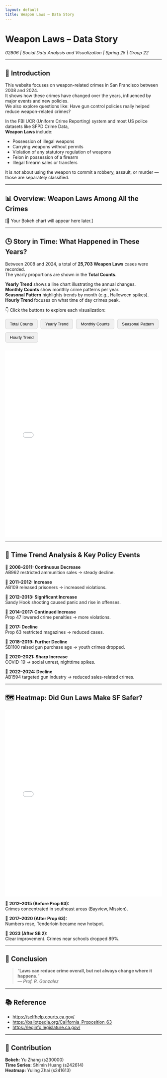 ```yaml
---
layout: default
title: Weapon Laws – Data Story
---
```


<style>
button {
  padding: 8px 14px;
  margin-right: 6px;
  margin-bottom: 10px;
  background-color: #f0f0f0;
  border: 1px solid #ccc;
  border-radius: 6px;
  cursor: pointer;
  font-weight: 500;
}
button:hover {
  background-color: #e2e2e2;
}
</style>

# Weapon Laws – Data Story

*02806 | Social Data Analysis and Visualization | Spring 25 | Group 22*

---

## 🔎 Introduction

This website focuses on weapon-related crimes in San Francisco between 2008 and 2024.  
It shows how these crimes have changed over the years, influenced by major events and new policies.  
We also explore questions like: Have gun control policies really helped reduce weapon-related crimes?

In the FBI UCR (Uniform Crime Reporting) system and most US police datasets like SFPD Crime Data,  
**Weapon Laws** include:
- Possession of illegal weapons  
- Carrying weapons without permits  
- Violation of any statutory regulation of weapons  
- Felon in possession of a firearm  
- Illegal firearm sales or transfers  

It is *not* about using the weapon to commit a robbery, assault, or murder — those are separately classified.

---

## 📊 Overview: Weapon Laws Among All the Crimes

[📍 Your Bokeh chart will appear here later.]

---

## 🕒 Story in Time: What Happened in These Years?

Between 2008 and 2024, a total of **25,703 Weapon Laws** cases were recorded.  
The yearly proportions are shown in the **Total Counts**.

**Yearly Trend** shows a line chart illustrating the annual changes.  
**Monthly Counts** show monthly crime patterns per year.  
**Seasonal Pattern** highlights trends by month (e.g., Halloween spikes).  
**Hourly Trend** focuses on what time of day crimes peak.

👇 Click the buttons to explore each visualization:

<div style="margin-bottom: 1rem;">
  <button onclick="showChart('TimeSeries-1')">Total Counts</button>
  <button onclick="showChart('TimeSeries-2')">Yearly Trend</button>
  <button onclick="showChart('TimeSeries-3')">Monthly Counts</button>
  <button onclick="showChart('TimeSeries-4')">Seasonal Pattern</button>
  <button onclick="showChart('TimeSeries-5')">Hourly Trend</button>
</div>

<iframe id="TimeSeries-1" src="assets/TimeSeries-1.html" width="100%" height="600px" style="border:none;"></iframe>
<iframe id="TimeSeries-2" src="assets/TimeSeries-2.html" width="100%" height="600px" style="border:none; display:none;"></iframe>
<iframe id="TimeSeries-3" src="assets/TimeSeries-3.html" width="100%" height="600px" style="border:none; display:none;"></iframe>
<iframe id="TimeSeries-4" src="assets/TimeSeries-4.html" width="100%" height="600px" style="border:none; display:none;"></iframe>
<iframe id="TimeSeries-5" src="assets/TimeSeries-5.html" width="100%" height="600px" style="border:none; display:none;"></iframe>

<script>
function showChart(id) {
  const frames = ['TimeSeries-1', 'TimeSeries-2', 'TimeSeries-3', 'TimeSeries-4', 'TimeSeries-5'];
  frames.forEach(f => {
    document.getElementById(f).style.display = (f === id) ? 'block' : 'none';
  });
}
</script>

---

## 🧠 Time Trend Analysis & Key Policy Events

🔴 **2008–2011: Continuous Decrease**  
AB962 restricted ammunition sales → steady decline.  

🔴 **2011–2012: Increase**  
AB109 released prisoners → increased violations.

🔴 **2012–2013: Significant Increase**  
Sandy Hook shooting caused panic and rise in offenses.

🔴 **2014–2017: Continued Increase**  
Prop 47 lowered crime penalties → more violations.

🔴 **2017: Decline**  
Prop 63 restricted magazines → reduced cases.

🔴 **2018–2019: Further Decline**  
SB1100 raised gun purchase age → youth crimes dropped.

🔴 **2020–2021: Sharp Increase**  
COVID-19 → social unrest, nighttime spikes.

🔴 **2022–2024: Decline**  
AB1594 targeted gun industry → reduced sales-related crimes.

---

## 🗺️ Heatmap: Did Gun Laws Make SF Safer?

<iframe src="assets/map_crime.html" width="100%" height="600px" style="border:none;"></iframe>

📌 **2012–2015 (Before Prop 63):**  
Crimes concentrated in southeast areas (Bayview, Mission).

📌 **2017–2020 (After Prop 63):**  
Numbers rose, Tenderloin became new hotspot.

📌 **2023 (After SB 2):**  
Clear improvement. Crimes near schools dropped 89%.

---

## 🧾 Conclusion

> “**Laws can reduce crime overall, but not always change where it happens.**”  
> — *Prof. R. Gonzalez*

---

## 📚 Reference

- https://selfhelp.courts.ca.gov/  
- https://ballotpedia.org/California_Proposition_63  
- https://leginfo.legislature.ca.gov/

---

## 🤝 Contribution

**Bokeh:** Yu Zhang (s230000)  
**Time Series:** Shimin Huang (s242614)  
**Heatmap:** Yuling Zhai (s241613)
